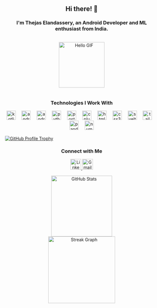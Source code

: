 <h2 align="center">Hi there! 👋</h2>
<h3 align="center">I'm Thejas Elandassery, an Android Developer and ML enthusiast from India.</h3>

<br>

<div align="center">
  <img align="" height="150" src="https://gifsec.com/wp-content/uploads/2022/09/hello-gif-13.gif" alt="Hello GIF"  />
</div>


<br>

<div align="center">
  <h3>Technologies I Work With</h3>
 <img src="https://cdn.jsdelivr.net/gh/devicons/devicon/icons/kotlin/kotlin-original.svg" height="30" alt="kotlin logo"  />
  <img width="12" />
  <img src="https://cdn.jsdelivr.net/gh/devicons/devicon/icons/android/android-original.svg" height="30" alt="android logo"  />
  <img width="12" />
  <img src="https://cdn.jsdelivr.net/gh/devicons/devicon/icons/androidstudio/androidstudio-original.svg" height="30" alt="androidstudio logo"  />
  <img width="12" />
  <img src="https://cdn.jsdelivr.net/gh/devicons/devicon/icons/python/python-original.svg" height="30" alt="python logo"  />
  <img width="12" />
  <img src="https://cdn.jsdelivr.net/gh/devicons/devicon/icons/postgresql/postgresql-original.svg" height="30" alt="postgresql logo"  />
  <img width="12" />
  <img src="https://cdn.jsdelivr.net/gh/devicons/devicon/icons/cplusplus/cplusplus-original.svg" height="30" alt="cplusplus logo"  />
  <img width="12" />
  <img src="https://cdn.jsdelivr.net/gh/devicons/devicon/icons/html5/html5-original.svg" height="30" alt="html5 logo"  />
  <img width="12" />
  <img src="https://cdn.jsdelivr.net/gh/devicons/devicon/icons/css3/css3-original.svg" height="30" alt="css3 logo"  />
  <img width="12" />
  <img src="https://cdn.jsdelivr.net/gh/devicons/devicon/icons/svelte/svelte-original.svg" height="30" alt="svelte logo"  />
  <img width="12" />
  <img src="https://cdn.jsdelivr.net/gh/devicons/devicon/icons/tailwindcss/tailwindcss-original-wordmark.svg" height="30" alt="tailwindcss logo"  />
  <img width="12" />
  <img src="https://cdn.jsdelivr.net/gh/devicons/devicon/icons/pandas/pandas-original.svg" height="30" alt="pandas logo"  />
  <img width="12" />
  <img src="https://cdn.jsdelivr.net/gh/devicons/devicon/icons/numpy/numpy-original.svg" height="30" alt="numpy logo"  />
</div>

<br>
<a href="https://github-profile-trophy.vercel.app/?username=Thejas775&title=Multilanguage,Repositories,Commits,Followers,Issues,PullRequest,Stars,Experience" target="_blank">
    <img src="https://github-profile-trophy.vercel.app/?username=Thejas775&title=Multilanguage,Repositories,Commits,Followers,Issues,PullRequest,Stars,Experience" alt="GitHub Profile Trophy" />
  </a><br>

<div align="center">
  <h3>Connect with Me</h3>
  <a href="https://www.linkedin.com/in/thejas-elandassery-2ab5931b2/" target="_blank">
    <img src="https://img.shields.io/static/v1?message=LinkedIn&logo=linkedin&label=&color=0077B5&logoColor=white&labelColor=&style=for-the-badge" height="35" alt="LinkedIn Logo"  />
  </a>
  <a href="mailto:thejas.linux@gmail.com" target="_blank">
    <img src="https://img.shields.io/static/v1?message=Gmail&logo=gmail&label=&color=D14836&logoColor=white&labelColor=&style=for-the-badge" height="35" alt="Gmail Logo"  />
  </a>
</div>

<br>


<div align="center">

  <img  src="https://github-readme-stats.vercel.app/api?username=thejas775&hide_title=false&hide_rank=false&show_icons=true&include_all_commits=true&count_private=true&disable_animations=false&theme=dracula&locale=en&hide_border=false" height="200" alt="GitHub Stats"  />
  <br>

  <img src="https://streak-stats.demolab.com?user=thejas775&locale=en&mode=daily&theme=dark&hide_border=false&border_radius=5&order=3" height="220" alt="Streak Graph"  />
</div>
